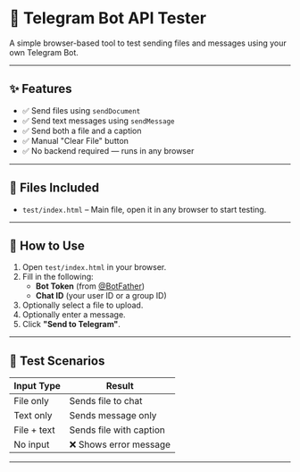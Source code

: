 # 📡 Telegram Bot API Tester

A simple browser-based tool to test sending files and messages using your own Telegram Bot.

---

## ✨ Features

- ✅ Send files using `sendDocument`
- ✅ Send text messages using `sendMessage`
- ✅ Send both a file and a caption
- ✅ Manual "Clear File" button
- ✅ No backend required — runs in any browser

---

## 📁 Files Included

- `test/index.html` – Main file, open it in any browser to start testing.

---

## 🔧 How to Use

1. Open `test/index.html` in your browser.
2. Fill in the following:
   - **Bot Token** (from [@BotFather](https://t.me/BotFather))
   - **Chat ID** (your user ID or a group ID)
3. Optionally select a file to upload.
4. Optionally enter a message.
5. Click **"Send to Telegram"**.

---

## 🧪 Test Scenarios

| Input Type       | Result                              |
|------------------|-------------------------------------|
| File only        | Sends file to chat                  |
| Text only        | Sends message only                  |
| File + text      | Sends file with caption             |
| No input         | ❌ Shows error message               |

---
